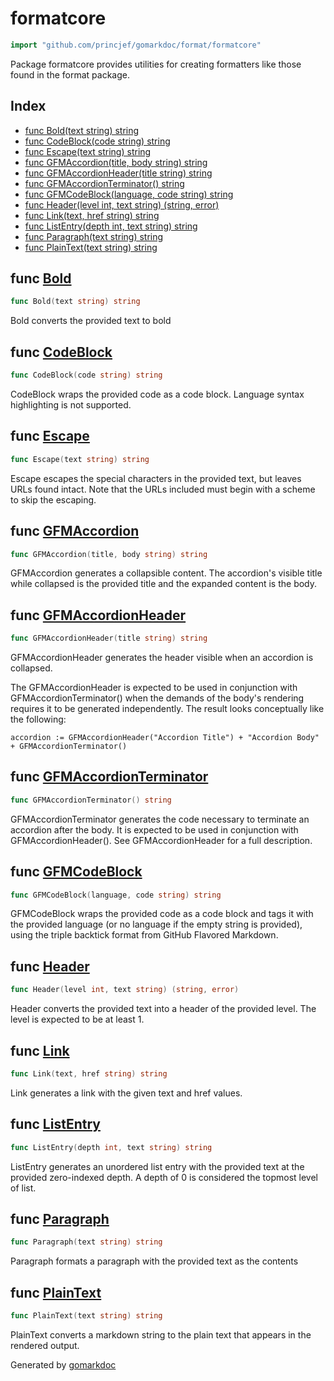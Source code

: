 <!-- Code generated by gomarkdoc. DO NOT EDIT -->

# formatcore

```go
import "github.com/princjef/gomarkdoc/format/formatcore"
```

Package formatcore provides utilities for creating formatters like those found in the format package.

## Index

- [func Bold(text string) string](<#func-bold>)
- [func CodeBlock(code string) string](<#func-codeblock>)
- [func Escape(text string) string](<#func-escape>)
- [func GFMAccordion(title, body string) string](<#func-gfmaccordion>)
- [func GFMAccordionHeader(title string) string](<#func-gfmaccordionheader>)
- [func GFMAccordionTerminator() string](<#func-gfmaccordionterminator>)
- [func GFMCodeBlock(language, code string) string](<#func-gfmcodeblock>)
- [func Header(level int, text string) (string, error)](<#func-header>)
- [func Link(text, href string) string](<#func-link>)
- [func ListEntry(depth int, text string) string](<#func-listentry>)
- [func Paragraph(text string) string](<#func-paragraph>)
- [func PlainText(text string) string](<#func-plaintext>)


## func [Bold](<https://github.com/princjef/gomarkdoc/blob/master/format/formatcore/base.go#L14>)

```go
func Bold(text string) string
```

Bold converts the provided text to bold

## func [CodeBlock](<https://github.com/princjef/gomarkdoc/blob/master/format/formatcore/base.go#L24>)

```go
func CodeBlock(code string) string
```

CodeBlock wraps the provided code as a code block. Language syntax highlighting is not supported.

## func [Escape](<https://github.com/princjef/gomarkdoc/blob/master/format/formatcore/base.go#L136>)

```go
func Escape(text string) string
```

Escape escapes the special characters in the provided text, but leaves URLs found intact. Note that the URLs included must begin with a scheme to skip the escaping.

## func [GFMAccordion](<https://github.com/princjef/gomarkdoc/blob/master/format/formatcore/base.go#L99>)

```go
func GFMAccordion(title, body string) string
```

GFMAccordion generates a collapsible content. The accordion's visible title while collapsed is the provided title and the expanded content is the body.

## func [GFMAccordionHeader](<https://github.com/princjef/gomarkdoc/blob/master/format/formatcore/base.go#L112>)

```go
func GFMAccordionHeader(title string) string
```

GFMAccordionHeader generates the header visible when an accordion is collapsed.

The GFMAccordionHeader is expected to be used in conjunction with GFMAccordionTerminator\(\) when the demands of the body's rendering requires it to be generated independently. The result looks conceptually like the following:

```
accordion := GFMAccordionHeader("Accordion Title") + "Accordion Body" + GFMAccordionTerminator()
```

## func [GFMAccordionTerminator](<https://github.com/princjef/gomarkdoc/blob/master/format/formatcore/base.go#L119>)

```go
func GFMAccordionTerminator() string
```

GFMAccordionTerminator generates the code necessary to terminate an accordion after the body. It is expected to be used in conjunction with GFMAccordionHeader\(\). See GFMAccordionHeader for a full description.

## func [GFMCodeBlock](<https://github.com/princjef/gomarkdoc/blob/master/format/formatcore/base.go#L43>)

```go
func GFMCodeBlock(language, code string) string
```

GFMCodeBlock wraps the provided code as a code block and tags it with the provided language \(or no language if the empty string is provided\), using the triple backtick format from GitHub Flavored Markdown.

## func [Header](<https://github.com/princjef/gomarkdoc/blob/master/format/formatcore/base.go#L49>)

```go
func Header(level int, text string) (string, error)
```

Header converts the provided text into a header of the provided level. The level is expected to be at least 1.

## func [Link](<https://github.com/princjef/gomarkdoc/blob/master/format/formatcore/base.go#L72>)

```go
func Link(text, href string) string
```

Link generates a link with the given text and href values.

## func [ListEntry](<https://github.com/princjef/gomarkdoc/blob/master/format/formatcore/base.go#L87>)

```go
func ListEntry(depth int, text string) string
```

ListEntry generates an unordered list entry with the provided text at the provided zero\-indexed depth. A depth of 0 is considered the topmost level of list.

## func [Paragraph](<https://github.com/princjef/gomarkdoc/blob/master/format/formatcore/base.go#L124>)

```go
func Paragraph(text string) string
```

Paragraph formats a paragraph with the provided text as the contents

## func [PlainText](<https://github.com/princjef/gomarkdoc/blob/master/format/formatcore/base.go#L173>)

```go
func PlainText(text string) string
```

PlainText converts a markdown string to the plain text that appears in the rendered output.

Generated by [gomarkdoc](<https://github.com/princjef/gomarkdoc>)
